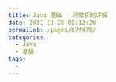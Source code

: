 ```yaml
---
title: Java 基础 - 异常机制详解
date: 2021-11-28 09:12:26
permalink: /pages/b7f470/
categories:
  - Java
  - 基础
tags:
  - 
---
```

